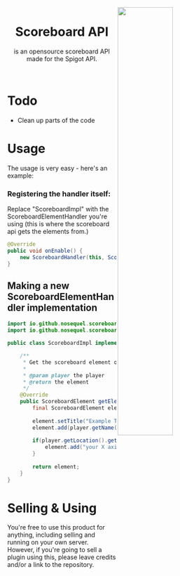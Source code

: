 <img src="https://i.imgur.com/vqe3G8d.png" width="50%" align="right">
<h1 align="center">Scoreboard API</h1>
<p align="center">is an opensource scoreboard API made for the Spigot API.</p><br>

# Todo
- Clean up parts of the code

# Usage
The usage is very easy - here's an example:

### Registering the handler itself:
Replace "ScoreboardImpl" with the ScoreboardElementHandler you're using (this is where the scoreboard api gets the elements from.)

```java
@Override
public void onEnable() {
    new ScoreboardHandler(this, ScoreboardImpl(), 20L);
}
```

## Making a new ScoreboardElementHandler implementation

```java
import io.github.nosequel.scoreboard.element.ScoreboardElement;
import io.github.nosequel.scoreboard.element.ScoreboardElementHandler;

public class ScoreboardImpl implements ScoreboardElementHandler {

    /**
     * Get the scoreboard element of a player
     *
     * @param player the player
     * @return the element
     */
    @Override
    public ScoreboardElement getElement(Player player) {
        final ScoreboardElement element = new ScoreboardElement();
        
        element.setTitle("Example Title");
        element.add(player.getName());
        
        if(player.getLocation().getX() >= 50) {
            element.add("your X axis is higher than 50");
        }
        
        return element;
    }
}
```

# Selling & Using
You're free to use this product for anything, including selling and running on your own server. However, if you're going to sell a plugin using this, please leave credits and/or a link to the repository.
